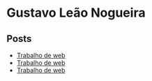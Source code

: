 # Gustavo Leão Nogueira

## Posts

* [Trabalho de web](trabalhos/trabalho-web.md)
* [Trabalho de web](trabalhos/o-que-eh-uma-api.md)
* [Trabalho de web](trabalhos/regra-para-criar-api.md)
